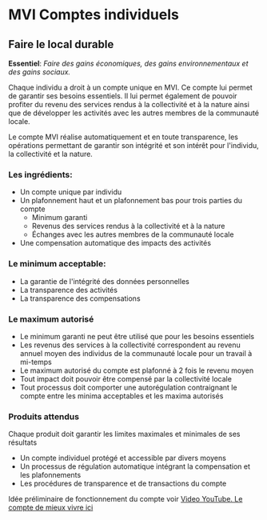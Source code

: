 # MVI Comptes individuels

## Faire le local durable

**Essentiel**: _Faire des gains économiques, des gains environnementaux et des gains sociaux._

Chaque individu a droit à un compte unique en MVI. Ce compte lui permet de garantir ses besoins essentiels. Il lui permet également de pouvoir profiter du revenu des services rendus à la collectivité et à la nature ainsi que de développer les activités avec les autres membres de la communauté locale.

Le compte MVI réalise automatiquement et en toute transparence, les opérations permettant de garantir son intégrité et son intérêt pour l'individu, la collectivité et la nature.

### Les ingrédients:
* Un compte unique par individu
* Un plafonnement haut et un plafonnement bas pour trois parties du compte
 	* Minimum garanti
 	* Revenus des services rendus à la collectivité et à la nature
 	* Échanges avec les autres membres de la communauté locale
* Une compensation automatique des impacts des activités

### Le minimum acceptable:
* La garantie de l'intégrité des données personnelles
* La transparence des activités
* La transparence des compensations

### Le maximum autorisé
* Le minimum garanti ne peut être utilisé que pour les besoins essentiels
* Les revenus des services à la collectivité correspondent au revenu annuel moyen des individus de la communauté locale pour un travail à mi-temps
* Le maximum autorisé du compte est plafonné à 2 fois le revenu moyen
* Tout impact doit pouvoir être compensé par la collectivité locale
* Tout processus doit comporter une autorégulation contraignant le compte entre les minima acceptables et les maxima autorisés

### Produits attendus
Chaque produit doit garantir les limites maximales et minimales de ses résultats

* Un compte individuel protégé et accessible par divers moyens
* Un processus de régulation automatique intégrant la compensation et les plafonnements
* Les procédures de transparence et de transactions du compte

Idée préliminaire de fonctionnement du compte voir [Video YouTube. Le compte de mieux vivre ici](https://www.youtube.com/watch?v=_SdHGNNB0KI)
